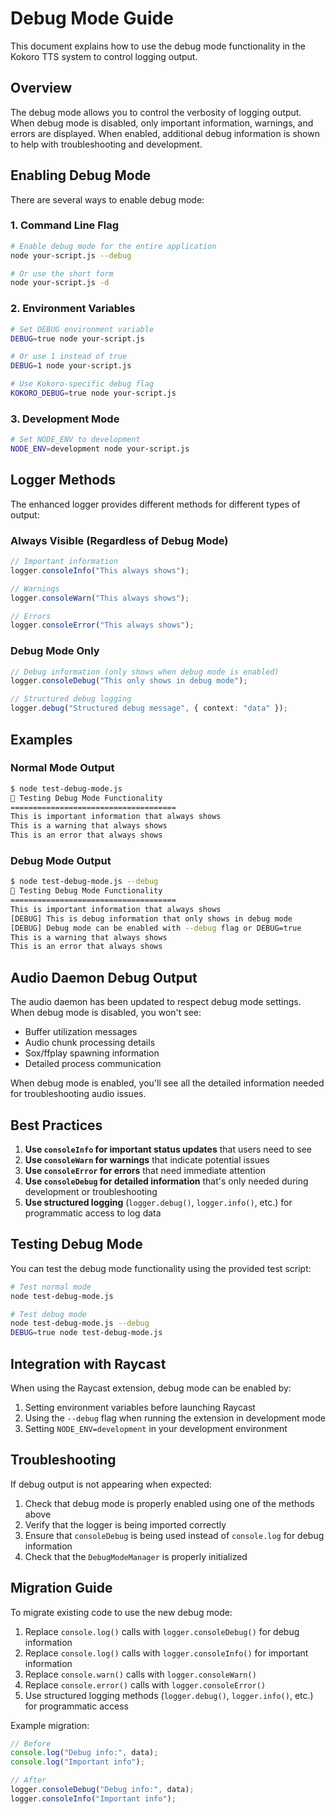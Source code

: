 # Debug Mode Guide

This document explains how to use the debug mode functionality in the Kokoro TTS system to control logging output.

## Overview

The debug mode allows you to control the verbosity of logging output. When debug mode is disabled, only important information, warnings, and errors are displayed. When enabled, additional debug information is shown to help with troubleshooting and development.

## Enabling Debug Mode

There are several ways to enable debug mode:

### 1. Command Line Flag

```bash
# Enable debug mode for the entire application
node your-script.js --debug

# Or use the short form
node your-script.js -d
```

### 2. Environment Variables

```bash
# Set DEBUG environment variable
DEBUG=true node your-script.js

# Or use 1 instead of true
DEBUG=1 node your-script.js

# Use Kokoro-specific debug flag
KOKORO_DEBUG=true node your-script.js
```

### 3. Development Mode

```bash
# Set NODE_ENV to development
NODE_ENV=development node your-script.js
```

## Logger Methods

The enhanced logger provides different methods for different types of output:

### Always Visible (Regardless of Debug Mode)

```typescript
// Important information
logger.consoleInfo("This always shows");

// Warnings
logger.consoleWarn("This always shows");

// Errors
logger.consoleError("This always shows");
```

### Debug Mode Only

```typescript
// Debug information (only shows when debug mode is enabled)
logger.consoleDebug("This only shows in debug mode");

// Structured debug logging
logger.debug("Structured debug message", { context: "data" });
```

## Examples

### Normal Mode Output

```bash
$ node test-debug-mode.js
🔧 Testing Debug Mode Functionality
=====================================
This is important information that always shows
This is a warning that always shows
This is an error that always shows
```

### Debug Mode Output

```bash
$ node test-debug-mode.js --debug
🔧 Testing Debug Mode Functionality
=====================================
This is important information that always shows
[DEBUG] This is debug information that only shows in debug mode
[DEBUG] Debug mode can be enabled with --debug flag or DEBUG=true
This is a warning that always shows
This is an error that always shows
```

## Audio Daemon Debug Output

The audio daemon has been updated to respect debug mode settings. When debug mode is disabled, you won't see:

- Buffer utilization messages
- Audio chunk processing details
- Sox/ffplay spawning information
- Detailed process communication

When debug mode is enabled, you'll see all the detailed information needed for troubleshooting audio issues.

## Best Practices

1. **Use `consoleInfo` for important status updates** that users need to see
2. **Use `consoleWarn` for warnings** that indicate potential issues
3. **Use `consoleError` for errors** that need immediate attention
4. **Use `consoleDebug` for detailed information** that's only needed during development or troubleshooting
5. **Use structured logging** (`logger.debug()`, `logger.info()`, etc.) for programmatic access to log data

## Testing Debug Mode

You can test the debug mode functionality using the provided test script:

```bash
# Test normal mode
node test-debug-mode.js

# Test debug mode
node test-debug-mode.js --debug
DEBUG=true node test-debug-mode.js
```

## Integration with Raycast

When using the Raycast extension, debug mode can be enabled by:

1. Setting environment variables before launching Raycast
2. Using the `--debug` flag when running the extension in development mode
3. Setting `NODE_ENV=development` in your development environment

## Troubleshooting

If debug output is not appearing when expected:

1. Check that debug mode is properly enabled using one of the methods above
2. Verify that the logger is being imported correctly
3. Ensure that `consoleDebug` is being used instead of `console.log` for debug information
4. Check that the `DebugModeManager` is properly initialized

## Migration Guide

To migrate existing code to use the new debug mode:

1. Replace `console.log()` calls with `logger.consoleDebug()` for debug information
2. Replace `console.log()` calls with `logger.consoleInfo()` for important information
3. Replace `console.warn()` calls with `logger.consoleWarn()`
4. Replace `console.error()` calls with `logger.consoleError()`
5. Use structured logging methods (`logger.debug()`, `logger.info()`, etc.) for programmatic access

Example migration:

```typescript
// Before
console.log("Debug info:", data);
console.log("Important info");

// After
logger.consoleDebug("Debug info:", data);
logger.consoleInfo("Important info");
``` 